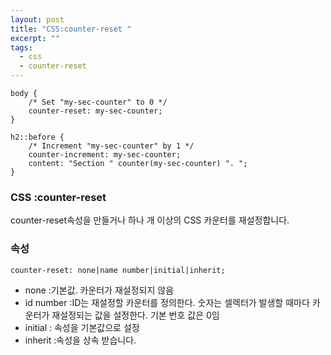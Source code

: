 ```yaml
---
layout: post
title: "CSS:counter-reset "
excerpt: ""
tags: 
  - css
  - counter-reset
---
```


```
body {
    /* Set "my-sec-counter" to 0 */
    counter-reset: my-sec-counter;
}

h2::before {
    /* Increment "my-sec-counter" by 1 */
    counter-increment: my-sec-counter;
    content: "Section " counter(my-sec-counter) ". ";
}
```
### CSS :counter-reset

counter-reset속성을 만들거나 하나 개 이상의 CSS 카운터를 재설정합니다.

### 속성
`counter-reset: none|name number|initial|inherit;`

+ none :기본값. 카운터가 재설정되지 않음
+ id number :ID는 재설정할 카운터를 정의한다. 숫자는 셀렉터가 발생할 때마다 카운터가 재설정되는 값을 설정한다. 기본 번호 값은 0임
+ initial :	 속성을 기본값으로 설정
+ inherit :속성을 상속 받습니다.
